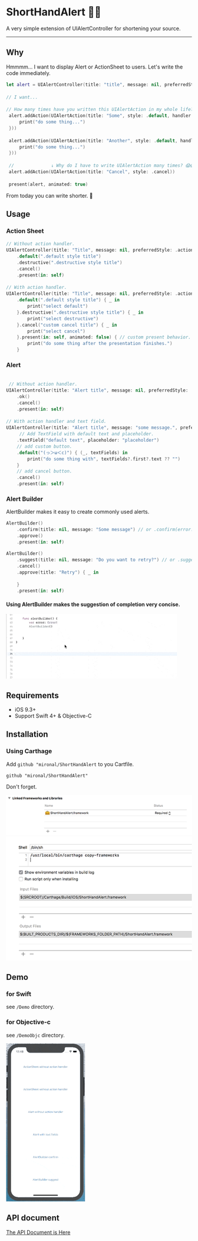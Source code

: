 # ShortHandAlert 📝💨

A very simple extension of UIAlertController for shortening your source.

---

## Why

Hmmmm... I want to display Alert or ActionSheet to users. Let's write the code immediately.

```swift
let alert = UIAlertController(title: "title", message: nil, preferredStyle: .actionSheet)

// I want...

// How many times have you written this UIAlertAction in my whole life? 😭😭
 alert.addAction(UIAlertAction(title: "Some", style: .default, handler: { _ in
     print("do some thing...")
 }))

 alert.addAction(UIAlertAction(title: "Another", style: .default, handler: { _ in
     print("do some thing...")
 }))

 //              ↓ Why do I have to write UIAlertAction many times? 😱😱
 alert.addAction(UIAlertAction(title: "Cancel", style: .cancel))

 present(alert, animated: true)
```

From today you can write shorter. 🤣

## Usage

### Action Sheet

```swift
// Without action handler.
UIAlertController(title: "Title", message: nil, preferredStyle: .actionSheet)
    .default(".default style title")
    .destructive(".destructive style title")
    .cancel()
    .present(in: self)

// With action handler.
UIAlertController(title: "Title", message: nil, preferredStyle: .actionSheet)
    .default(".default style title") { _ in
        print("select default")
    }.destructive(".destructive style title") { _ in
        print("select destructive")
    }.cancel("custom cancel title") { _ in
        print("select cancel")
    }.present(in: self, animated: false) { // custom present behavior.
        print("do some thing after the presentation finishes.")
    }

```
### Alert

```swift

 // Without action handler.
UIAlertController(title: "Alert title", message: nil, preferredStyle: .alert)
    .ok()
    .cancel()
    .present(in: self)

// With action handler and text field.
UIAlertController(title: "Alert title", message: "some message.", preferredStyle: .alert)
     // Add TextField with default text and placeholder.
    .textField("default text", placeholder: "placeholder")
    // add custom button.
    .default("(っ＞ω＜c)") { (_, textFields) in
        print("do some thing with", textFields?.first?.text ?? "")
    }
    // add cancel button.
    .cancel()
    .present(in: self)
```

### Alert Builder

AlertBuilder makes it easy to create commonly used alerts.

```swift
AlertBuilder()
    .confirm(title: nil, message: "Some message") // or .confirm(error: error)
    .approve()
    .present(in: self)
```

```swift
AlertBuilder()
    .suggest(title: nil, message: "Do you want to retry?") // or .suggest(error: error)
    .cancel()
    .approve(title: "Retry") { _ in

    }
    .present(in: self)
```

#### Using AlertBuilder makes the suggestion of completion very concise.

![AlertBuilder gif](https://raw.githubusercontent.com/mironal/ShortHandAlert/master/doc_resources/AlertBuilder.gif)

## Requirements

- iOS 9.3+
- Support Swift 4+ & Objective-C

## Installation

### Using Carthage

Add `github "mironal/ShortHandAlert` to you Cartfile.

```
github "mironal/ShortHandAlert"
```

Don't forget.

![carthage1](https://raw.githubusercontent.com/mironal/ShortHandAlert/master/doc_resources/carthage1.png)
![carthage2](https://raw.githubusercontent.com/mironal/ShortHandAlert/master/doc_resources/carthage2.png)

## Demo

### for Swift

see `/Demo` directory.

### for Objective-c

see `/DemoObjc` directory.

![Demo](https://raw.githubusercontent.com/mironal/ShortHandAlert/master/doc_resources/Demo.gif)

## API document

[The API Document is Here](https://mironal.github.io/ShortHandAlert/)
